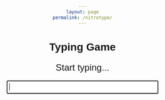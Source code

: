 ```yaml
---
layout: page
permalink: /nitrotype/
---
```


<html>
<head>
  <title>Typing Game</title>
  <style>
    body {
      text-align: center;
      font-family: Arial, sans-serif;
    }
    #game-container {
      width: 400px;
      margin: 0 auto;
    }
    #word-display {
      font-size: 24px;
      margin-bottom: 20px;
    }
    #input-field {
      font-size: 18px;
      padding: 5px;
      width: 100%;
      box-sizing: border-box;
    }
  </style>
</head>
<body>
  <h1>Typing Game</h1>
  <div id="game-container">
    <p id="word-display">Start typing...</p>
    <input type="text" id="input-field" autofocus>
  </div>

  <script>
    var words = ["apple", "banana", "cherry", "date", "elderberry", "fig", "grape"];
    var currentWordIndex = 0;
    var currentWord = words[currentWordIndex];

    var wordDisplay = document.getElementById("word-display");
    var inputField = document.getElementById("input-field");

    wordDisplay.textContent = currentWord;

    inputField.addEventListener("input", function(event) {
      var enteredText = event.target.value;

      if (enteredText === currentWord) {
        currentWordIndex++;
        if (currentWordIndex >= words.length) {
            wordDisplay.textContent = "You Win!";
        } else {
            currentWord = words[currentWordIndex];

            wordDisplay.textContent = currentWord;
            inputField.value = "";
        }
      }
    });
  </script>
</body>
</html>